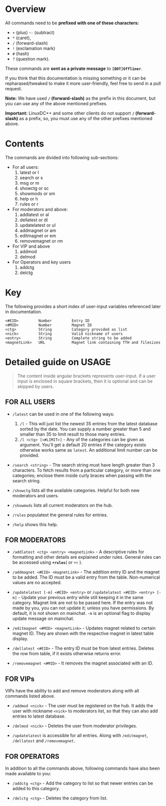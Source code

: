 # Overview

All commands need to be **prefixed with one of these characters:**

- `+` (plus)
-`-` (subtract)
- `*` (caret),
- `/` (forward-slash)
- `!` (exclamation mark)
- `#` (hash)
- `?` (question mark). 

These commands are **sent as a private message** to **`[BOT]Offliner`**. 

If you think that this documentation is missing something
or it can be repharased/tweaked to make it more user-friendly, feel free to send in a pull request. 

**Note:** We have used **`/` (forward-slash)** as the prefix in this document, but you can use any of the above mentioned prefixes. 

**Important:** LinuxDC++ and some other clients do not support **`/` (forward-slash)** as a prefix, so, you must use any of the other prefixes mentioned above.

# Contents
The commands are divided into following sub-sections:

 - For all users:
    1. latest or l
    1. search or s
    1. msg or m
    1. showctg or sc
    1. showmods or sm
    1. help or h
    1. rules or r
 - For moderators and above:
    1. addlatest or al
    1. dellatest or dl
    1. updatelatest or ul
    1. addmagnet or am
    1. editmagnet or em
    1. removemagnet or rm
 - For VIP and above
    1. addmod
    1. delmod
 - For Operators and key users
    1. addctg
    1. delctg

# Key
The following provides a short index of user-input variables referenced later in documentation.

    <#EID>         Number         Entry ID
    <#MID>         Number         Magnet ID
    <ctg>          String         Category provided as list
    <nick>         String         Valid nickname of users
    <entry>        String         Complete string to be added
    <magnetLink>   URL            Magnet link containing TTH and filesizes

# Detailed guide on USAGE

> The content inside angular brackets represents user-input. If a
> user input is enclosed in square brackets, then it is optional and
> can be skipped by users.

## FOR ALL USERS

 - `/latest` can be used in one of the following ways:
    1. `/l` - This will just list the newest 35 entries from the latest database sorted by the date. You can
    supply a number greater than 5 and smaller than 35 to limit result to those many entries.
    2. `/l <ctg> [<#LIMIT>]` - Any of the categories can be given as argument. You'll get a default 20 entries if the
    category exists otherwise works same as `latest`. An additional limit number can be provided.

 - `/search <string>` - The search string must have length greater than 3 characters. To fetch results from a particular
    category, or more than one categories; enclose them inside curly braces when passing with the search string.

 - `/showctg` lists all the available categories. Helpful for both new moderators and users.

 - `/showmods` lists all current moderators on the hub.

 - `/rules` populatest the general rules for entries.

 - `/help` shows this help.

## FOR MODERATORS

 - `/addlatest <ctg> <entry> <magnetLink>` - A descriptive rules for formatting and other details are explained
 under rules. General rules can be accessed using **`+rules`**( or `+r` ).

 - `/addmagnet <#EID> <magnetLink>` - The addition entry ID and the magnet to be added. The ID must be a
 valid entry from the table. Non-numerical values are no accepted.

 - `/updatelatest [-m] <#EID> <entry>` or `/updatelatest <#EID> <entry> [-m]` - 
 Update your previous entry while still keeping it in the same category. Magnet
 link are not to be passed here. If the entry was not made by you, you can not update it;
 unless you have permissions. By default, it is not shown on mainchat. `-m` is an
 optional flag to display update message on mainchat.

 - `/editmagnet <#MID> <magnetLink>` - Updates magnet related to certain magnet ID. They are shown with
 the respective magnet in latest table display.

 - `/dellatest <#EID>` - The entry ID must be from latest entries. Deletes the row from table, if it exists
 otherwise returns error.

 - `/removemagnet <#MID>` - It removes the magnet associated with an ID.

## FOR VIPs
VIPs have the ability to add and remove moderators along with all commands listed above.

 - `/addmod <nick>` - The user must be registered on the hub. It adds the user with nickname `<nick>` to
 moderators list, so that they can also add entries to latest database.

 - `/delmod <nick>` - Deletes the user from moderator privileges.

 - `/updatelatest` is accessible for all entries. Along with `/editmagnet`, `/dellatest` and `/removemagnet`.

## FOR OPERATORS
In addition to all the commands above, following commands have also been made available to you:

 - `/addctg <ctg>` - Add the category to list so that newer entries can be added to this category.

 - `/delctg <ctg>` - Deletes the category from list.
